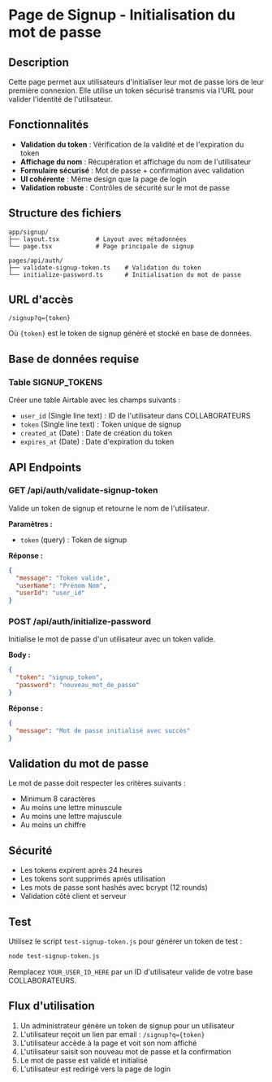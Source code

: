 # Page de Signup - Initialisation du mot de passe

## Description

Cette page permet aux utilisateurs d'initialiser leur mot de passe lors de leur première connexion. Elle utilise un token sécurisé transmis via l'URL pour valider l'identité de l'utilisateur.

## Fonctionnalités

- **Validation du token** : Vérification de la validité et de l'expiration du token
- **Affichage du nom** : Récupération et affichage du nom de l'utilisateur
- **Formulaire sécurisé** : Mot de passe + confirmation avec validation
- **UI cohérente** : Même design que la page de login
- **Validation robuste** : Contrôles de sécurité sur le mot de passe

## Structure des fichiers

```
app/signup/
├── layout.tsx          # Layout avec métadonnées
└── page.tsx            # Page principale de signup

pages/api/auth/
├── validate-signup-token.ts    # Validation du token
└── initialize-password.ts      # Initialisation du mot de passe
```

## URL d'accès

```
/signup?q={token}
```

Où `{token}` est le token de signup généré et stocké en base de données.

## Base de données requise

### Table SIGNUP_TOKENS

Créer une table Airtable avec les champs suivants :

- `user_id` (Single line text) : ID de l'utilisateur dans COLLABORATEURS
- `token` (Single line text) : Token unique de signup
- `created_at` (Date) : Date de création du token
- `expires_at` (Date) : Date d'expiration du token

## API Endpoints

### GET /api/auth/validate-signup-token

Valide un token de signup et retourne le nom de l'utilisateur.

**Paramètres :**
- `token` (query) : Token de signup

**Réponse :**
```json
{
  "message": "Token valide",
  "userName": "Prénom Nom",
  "userId": "user_id"
}
```

### POST /api/auth/initialize-password

Initialise le mot de passe d'un utilisateur avec un token valide.

**Body :**
```json
{
  "token": "signup_token",
  "password": "nouveau_mot_de_passe"
}
```

**Réponse :**
```json
{
  "message": "Mot de passe initialisé avec succès"
}
```

## Validation du mot de passe

Le mot de passe doit respecter les critères suivants :
- Minimum 8 caractères
- Au moins une lettre minuscule
- Au moins une lettre majuscule
- Au moins un chiffre

## Sécurité

- Les tokens expirent après 24 heures
- Les tokens sont supprimés après utilisation
- Les mots de passe sont hashés avec bcrypt (12 rounds)
- Validation côté client et serveur

## Test

Utilisez le script `test-signup-token.js` pour générer un token de test :

```bash
node test-signup-token.js
```

Remplacez `YOUR_USER_ID_HERE` par un ID d'utilisateur valide de votre base COLLABORATEURS.

## Flux d'utilisation

1. Un administrateur génère un token de signup pour un utilisateur
2. L'utilisateur reçoit un lien par email : `/signup?q={token}`
3. L'utilisateur accède à la page et voit son nom affiché
4. L'utilisateur saisit son nouveau mot de passe et la confirmation
5. Le mot de passe est validé et initialisé
6. L'utilisateur est redirigé vers la page de login
